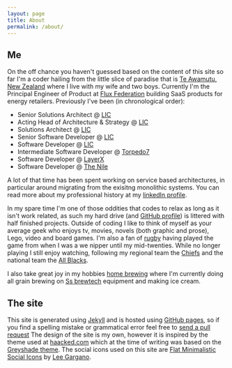 ```yaml
---
layout: page
title: About
permalink: /about/
---
```


## Me

On the off chance you haven't guessed based on the content of this site so far I'm a coder hailing from the little slice of paradise that is [Te Awamutu, New Zealand](https://en.wikipedia.org/wiki/Te_Awamutu) where I live with my wife and two boys. Currently I'm the Principal Engineer of Product at [Flux Federation](http://fluxfederation.com/) building SaaS products for energy retailers. Previously I've been (in chronological order):

* Senior Solutions Architect @ [LIC](http://www.lic.co.nz/)
* Acting Head of Architecture & Strategy @ [LIC](http://www.lic.co.nz/)
* Solutions Architect @ [LIC](http://www.lic.co.nz/)
* Senior Software Developer @ [LIC](http://www.lic.co.nz/)
* Software Developer @ [LIC](http://www.lic.co.nz/)
* Intermediate Software Developer @ [Torpedo7](http://www.torpedo7.co.nz/)
* Software Developer @ [LayerX](http://layerx.co.nz/)
* Software Developer @ [The Nile](http://thenile.co.nz/)

A lot of that time has been spent working on service based architectures, in particular around migrating from the exisitng monolithic systems. You can read more about my professional history at my [linkedIn profile](http://nz.linkedin.com/in/mikelowen).

In my spare time I'm one of those oddities that codes to relax as long as it isn't work related, as such my hard drive (and [GitHub profile](https://github.com/mlowen)) is littered with half finished projects. Outside of coding I like to think of myself as your average geek who enjoys tv, movies, novels (both graphic and prose), Lego, video and board games. I'm also a fan of [rugby](http://en.wikipedia.org/wiki/Rugby_union) having played the game from when I was a we nipper until my mid-twenties. While no longer playing I still enjoy watching, following my regional team the [Chiefs](http://en.wikipedia.org/wiki/Chiefs_(rugby_union)) and the national team the [All Blacks](http://en.wikipedia.org/wiki/New_Zealand_national_rugby_union_team).

I also take great joy in my hobbies [home brewing](http://en.wikipedia.org/wiki/Homebrewing) where I'm currently doing all grain brewing on [Ss brewtech](https://www.ssbrewtech.com/) equipment and making ice cream. 

## The site

This site is generated using [Jekyll](http://jekyllrb.com/) and is hosted using [GitHub pages](https://pages.github.com/), so if you find a spelling mistake or grammatical error feel free to [send a pull request](https://github.com/mlowen/mlowen.github.io) The design of the site is my own, however it is inspired by the theme used at [haacked.com](http://haacked.com/) which at the time of writing was based on the [Greyshade theme](https://github.com/shashankmehta/greyshade). The social icons used on this site are [Flat Minimalistic Social Icons](https://dribbble.com/shots/1427054-Flat-Minimalistic-Social-Icons) by [Lee Gargano](http://leegargano.com/).
